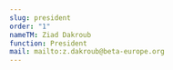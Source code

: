 ```yaml
---
slug: president
order: "1"
nameTM: Ziad Dakroub
function: President
mail: mailto:z.dakroub@beta-europe.org
---
```

